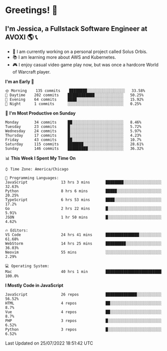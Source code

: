 # Greetings! 🧠

## I'm Jessica, a Fullstack Software Engineer at AVOXI 🌎 📞

- 🌟 I am currently working on a personal project called Solus Orbis.
- 📚 I am learning more about AWS and Kubernetes.
- 🎮 I enjoy casual video game play now, but was once a hardcore World of Warcraft player.

<!--START_SECTION:waka-->
**I'm an Early 🐤** 

```text
🌞 Morning    135 commits    ████████░░░░░░░░░░░░░░░░░   33.58% 
🌆 Daytime    202 commits    ████████████░░░░░░░░░░░░░   50.25% 
🌃 Evening    64 commits     ████░░░░░░░░░░░░░░░░░░░░░   15.92% 
🌙 Night      1 commits      ░░░░░░░░░░░░░░░░░░░░░░░░░   0.25%

```
📅 **I'm Most Productive on Sunday** 

```text
Monday       34 commits     ██░░░░░░░░░░░░░░░░░░░░░░░   8.46% 
Tuesday      23 commits     █░░░░░░░░░░░░░░░░░░░░░░░░   5.72% 
Wednesday    24 commits     █░░░░░░░░░░░░░░░░░░░░░░░░   5.97% 
Thursday     17 commits     █░░░░░░░░░░░░░░░░░░░░░░░░   4.23% 
Friday       43 commits     ██░░░░░░░░░░░░░░░░░░░░░░░   10.7% 
Saturday     115 commits    ███████░░░░░░░░░░░░░░░░░░   28.61% 
Sunday       146 commits    █████████░░░░░░░░░░░░░░░░   36.32%

```


📊 **This Week I Spent My Time On** 

```text
⌚︎ Time Zone: America/Chicago

💬 Programming Languages: 
JavaScript               13 hrs 3 mins       ████████░░░░░░░░░░░░░░░░░   32.63% 
Python                   8 hrs 6 mins        █████░░░░░░░░░░░░░░░░░░░░   20.25% 
TypeScript               6 hrs 53 mins       ████░░░░░░░░░░░░░░░░░░░░░   17.2% 
Go                       2 hrs 22 mins       █░░░░░░░░░░░░░░░░░░░░░░░░   5.91% 
JSON                     1 hr 50 mins        █░░░░░░░░░░░░░░░░░░░░░░░░   4.62%

🔥 Editors: 
VS Code                  24 hrs 41 mins      ███████████████░░░░░░░░░░   61.68% 
WebStorm                 14 hrs 25 mins      █████████░░░░░░░░░░░░░░░░   36.03% 
Neovim                   55 mins             ░░░░░░░░░░░░░░░░░░░░░░░░░   2.29%

💻 Operating System: 
Mac                      40 hrs 1 min        █████████████████████████   100.0%

```

**I Mostly Code in JavaScript** 

```text
JavaScript               26 repos            ██████████████░░░░░░░░░░░   56.52% 
HTML                     4 repos             ██░░░░░░░░░░░░░░░░░░░░░░░   8.7% 
Vue                      4 repos             ██░░░░░░░░░░░░░░░░░░░░░░░   8.7% 
PHP                      3 repos             █░░░░░░░░░░░░░░░░░░░░░░░░   6.52% 
Python                   3 repos             █░░░░░░░░░░░░░░░░░░░░░░░░   6.52%

```



 Last Updated on 25/07/2022 18:51:42 UTC
<!--END_SECTION:waka-->

<!--
**jessikuh/jessikuh** is a ✨ _special_ ✨ repository because its `README.md` (this file) appears on your GitHub profile.

Here are some ideas to get you started:

- 🔭 I’m currently working on ...
- 🌱 I’m currently learning ...
- 👯 I’m looking to collaborate on ...
- 🤔 I’m looking for help with ...
- 💬 Ask me about ...
- 📫 How to reach me: ...
- 😄 Pronouns: ...
- ⚡ Fun fact: ...
-->
